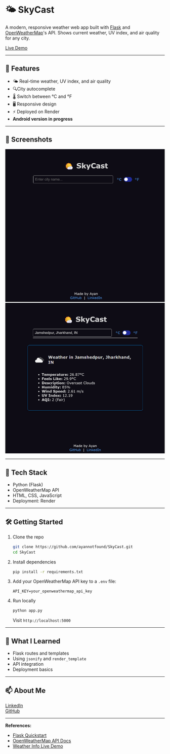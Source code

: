 # 🌤 SkyCast

A modern, responsive weather web app built with [Flask](https://flask.palletsprojects.com/) and [OpenWeatherMap](https://openweathermap.org)'s API. 
Shows current weather, UV index, and air quality for any city.

[Live Demo](https://skycast-glo2.onrender.com)

---

## 🚀 Features
- 🌤 Real-time weather, UV index, and air quality
- 🔍City autocomplete
- 🌡 Switch between °C and °F
- 🖥️ Responsive design
- ⚡ Deployed on Render
- **Android version in progress**

---

## 📸 Screenshots
![Preview](./screenshots/preview1.png) ![Weather Preview](./screenshots/preview2.png)


---

## 🧩 Tech Stack
- Python (Flask)
- OpenWeatherMap API
- HTML, CSS, JavaScript
- Deployment: Render

---

## 🛠️ Getting Started
1. Clone the repo
   ```bash
   git clone https://github.com/ayannotfound/SkyCast.git
   cd SkyCast
   ```
2. Install dependencies
   ```bash
   pip install -r requirements.txt
   ```
3. Add your OpenWeatherMap API key to a `.env` file:
   ```
   API_KEY=your_openweathermap_api_key
   ```
4. Run locally
   ```bash
   python app.py
   ```
   Visit `http://localhost:5000`

---

## 🧠 What I Learned
- Flask routes and templates
- Using `jsonify` and `render_template`
- API integration
- Deployment basics

---

## 📫 About Me


[LinkedIn](https://www.linkedin.com/in/ayush-anand-420590306/)  
[GitHub](https://github.com/ayannotfound)

---

**References:**
- [Flask Quickstart](https://github.com/pallets/flask/blob/main/docs/quickstart.rst#_snippet_5)
- [OpenWeatherMap API Docs](https://openweathermap.org/api)
- [Weather Info Live Demo](https://skycast-glo2.onrender.com)
